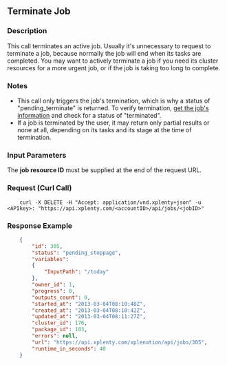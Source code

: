 ## Terminate Job

### Description
This call terminates an active job. Usually it's unnecessary to request to terminate a job, because normally the job will end when its tasks are completed. You may want to actively terminate a job if you need its cluster resources for a more urgent job, or if the job is taking too long to complete.

### Notes
* This call only triggers the job's termination, which is why a status of "pending_terminate" is returned. To verify termination, [get the job's information](https://github.com/xplenty/xplenty-api-doc/blob/master/sections/get-job-information.md) and check for a status of "terminated".
* If a job is terminated by the user, it may return only partial results or none at all, depending on its tasks and its stage at the time of termination.

### Input Parameters
The **job resource ID** must be supplied at the end of the request URL.

### Request (Curl Call)
```shell
    curl -X DELETE -H "Accept: application/vnd.xplenty+json" -u <APIkey>: "https://api.xplenty.com/<accountID>/api/jobs/<jobID>"
```

### Response Example
```json
    {
        "id": 305,
        "status": "pending_stoppage",
        "variables": 
        {
            "InputPath": "/today"
        },
        "owner_id": 1,
        "progress": 0,
        "outputs_count": 0,
        "started_at": "2013-03-04T08:10:48Z",
        "created_at": "2013-03-04T08:10:42Z",
        "updated_at": "2013-03-04T08:11:27Z",
        "cluster_id": 176,
        "package_id": 103,
        "errors": null,
        "url": "https://api.xplenty.com/xplenation/api/jobs/305",
        "runtime_in_seconds": 40
    }
```
